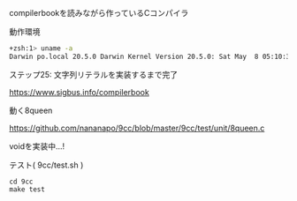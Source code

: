compilerbookを読みながら作っているCコンパイラ

動作環境

```sh
+zsh:1> uname -a
Darwin po.local 20.5.0 Darwin Kernel Version 20.5.0: Sat May  8 05:10:31 PDT 2021; root:xnu-7195.121.3~9/RELEASE_ARM64_T8101 x86_64
```

ステップ25: 文字列リテラルを実装するまで完了

https://www.sigbus.info/compilerbook

動く8queen

https://github.com/nananapo/9cc/blob/master/9cc/test/unit/8queen.c

voidを実装中...!

テスト( 9cc/test.sh )

```
cd 9cc
make test
```
